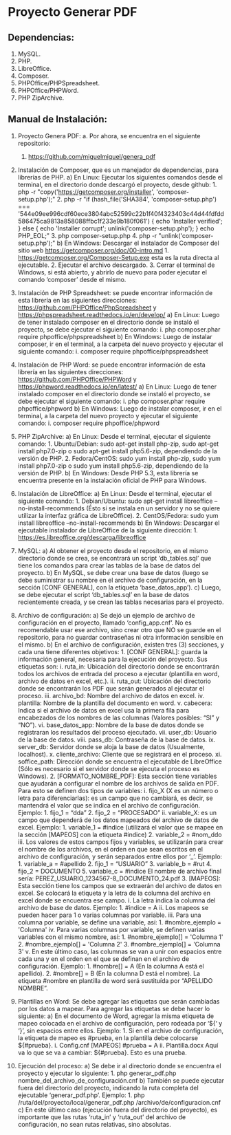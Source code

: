 # Proyecto Generar PDF

## Dependencias:
1. MySQL.
2. PHP.
3. LibreOffice.
4. Composer.
5. PHPOffice/PHPSpreadsheet.
6. PHPOffice/PHPWord.
7. PHP ZipArchive.

## Manual de Instalación:

1. Proyecto Genera PDF:
  a. Por ahora, se encuentra en el siguiente repositorio:
    1. https://github.com/miguelmiguel/genera_pdf 

2. Instalación de Composer, que es un manejador de dependencias, para librerías de PHP.
    a) En Linux: Ejecutar los siguientes comandos desde el terminal, en el directorio donde descargó el proyecto, desde github:
        1. php -r "copy('https://getcomposer.org/installer', 'composer-setup.php');"
        2. php -r "if (hash_file('SHA384', 'composer-setup.php') === '544e09ee996cdf60ece3804abc52599c22b1f40f4323403c44d44fdfdd586475ca9813a858088ffbc1f233e9b180f061') { echo 'Installer verified'; } else { echo 'Installer corrupt'; unlink('composer-setup.php'); } echo PHP_EOL;"
        3. php composer-setup.php
        4. php -r "unlink('composer-setup.php');"
    b) En Windows: Descargar el instalador de Composer del sitio web https://getcomposer.org/doc/00-intro.md 
        1. https://getcomposer.org/Composer-Setup.exe esta es la ruta directa al ejecutable.
        2. Ejecutar el archivo descargado.
        3. Cerrar el terminal de Windows, si está abierto, y abrirlo de nuevo para poder ejecutar el comando ‘composer’ desde el mismo. 

3. Instalación de PHP Spreadsheet: se puede encontrar información de esta librería en las siguientes direcciones: https://github.com/PHPOffice/PhpSpreadsheet y https://phpspreadsheet.readthedocs.io/en/develop/ 
    a) En Linux: Luego de tener instalado composer en el directorio donde se instaló el proyecto, se debe ejecutar el siguiente comando:
        i. php composer.phar require phpoffice/phpspreadsheet
    b) En Windows: Luego de instalar composer, ir en el terminal, a la carpeta del nuevo proyecto y ejecutar el siguiente comando:
        i. composer require phpoffice/phpspreadsheet

4. Instalación de PHP Word: se puede encontrar información de esta librería en las siguientes direcciones: https://github.com/PHPOffice/PHPWord y https://phpword.readthedocs.io/en/latest/
    a) En Linux: Luego de tener instalado composer en el directorio donde se instaló el proyecto, se debe ejecutar el siguiente comando:
        i. php composer.phar require phpoffice/phpword
    b) En Windows: Luego de instalar composer, ir en el terminal, a la carpeta del nuevo proyecto y ejecutar el siguiente comando:
        i. composer require phpoffice/phpword

5. PHP ZipArchive:
    a) En Linux: Desde el terminal, ejecutar el siguiente comando:
        1. Ubuntu/Debian: sudo apt-get install php-zip, sudo apt-get install php7.0-zip o sudo apt-get install php5.6-zip, dependiendo de la versión de PHP. 
        2. Fedora/CentOS: sudo yum install php-zip, sudo yum install php7.0-zip o sudo yum install php5.6-zip, dependiendo de la versión de PHP. 
    b) En Windows: Desde PHP 5.3, esta librería se encuentra presente en la instalación oficial de PHP para Windows.

6. Instalación de LibreOffice:
    a) En Linux: Desde el terminal, ejecutar el siguiente comando: 
        1. Debian/Ubuntu: sudo apt-get install libreoffice –no-install-recommends (Ésto si se instala en un servidor y no se quiere utilizar la interfaz gráfica de LibreOffice).
        2. CentOS/Fedora:  sudo yum install libreoffice –no-install-recommends
    b) En Windows: Descargar el ejecutable instalador de LibreOffice de la siguiente dirección:
        1. https://es.libreoffice.org/descarga/libreoffice 

7. MySQL:
    a) Al obtener el proyecto desde el repositorio, en el mismo directorio donde se crea, se encontrará un script ‘db_tables.sql’ que tiene los comandos para crear las tablas de la base de datos del proyecto.
    b) En MySQL, se debe crear una base de datos (luego se debe suministrar su nombre en el archivo de configuración, en la sección [CONF GENERAL], con la etiqueta ‘base_datos_app’).
    c) Luego, se debe ejecutar el script ‘db_tables.sql’ en la base de datos recientemente creada, y se crean las tablas necesarias para el proyecto.

8. Archivo de configuración:
    a) Se dejó un ejemplo de archivo de configuración en el proyecto, llamado ‘config_app.cnf’. No es recomendable usar ese archivo, sino crear otro que NO se guarde en el repositorio, para no guardar contraseñas ni otra información sensible en el mismo.
    b) En el archivo de configuración, existen tres (3) secciones, y cada una tiene diferentes objetivos:
        1. [CONF GENERAL]: guarda la información general, necesaria para la ejecución del proyecto. Sus etiquetas son:
            i. ruta_in: Ubicación del directorio donde se encontrarán todos los archivos de entrada del proceso a ejecutar (plantilla en word, archivo de datos en excel, etc.).
            ii. ruta_out: Ubicación del directorio donde se encontrarán los PDF que serán generados al ejecutar el proceso.
            iii. archivo_bd: Nombre del archivo de datos en excel.
            iv. plantilla: Nombre de la plantilla del documento en word.
            v. cabecera: Indica si el archivo de datos en excel usa la primera fila para encabezados de los nombres de las columnas (Valores posibles: “SI” y “NO”).
            vi. base_datos_app: Nombre de la base de datos donde se registraran los resultados del proceso ejecutado.
            vii. user_db: Usuario de la base de datos.
            viii. pass_db: Contraseña de la base de datos.
            ix. server_db: Servidor donde se aloja la base de datos (Usualmente, localhost).
            x. cliente_archivo: Cliente que se registrará en el proceso.
            xi. soffice_path: Dirección donde se encuentra el ejecutable de LibreOffice (Sólo es necesario si el servidor donde se ejecuta el proceso es Windows).
        2. [FORMATO_NOMBRE_PDF]: Esta sección tiene variables que ayudarán a configurar el nombre de los archivos de salida en PDF. Para esto se definen dos tipos de variables:
            i. fijo_X (X es un número o letra para diferenciarlas): es un campo que no cambiará, es decir, se mantendrá el valor que se indica en el archivo de configuración. Ejemplo:
                1. fijo_1 = “dda”
                2. fijo_2 = “PROCESADO”
            ii. variable_X: es un campo que dependerá de los datos mapeados del archivo de datos de excel. Ejemplo:
                1. variable_1 = #indice (utilizará el valor que se mapee en la sección [MAPEOS] con la etiqueta #indice)
                2. variable_2 = #nom_ddo
            iii. Los valores de estos campos fijos y variables, se utilizarán para crear el nombre de los archivos, en el orden en que sean escritos en el archivo de configuración, y serán separados entre ellos por ‘_’. Ejemplo:
                1. variable_a = #apellido
                2. fijo_1 = “USUARIO”
                3. variable_b = #rut
                4. fijo_2 = DOCUMENTO
                5. variable_c = #indice
                El nombre de archivo final sería:
                PEREZ_USUARIO_1234567-8_DOCUMENTO_24.pdf
        3. [MAPEOS]: Esta sección tiene los campos que se extraerán del archivo de datos en excel. Se colocará la etiqueta y la letra de la columna del archivo en excel donde se encuentra ese campo. 
            i. La letra indica la columna del archivo de base de datos. Ejemplo:
                1. #indice = A
            ii. Los mapeos se pueden hacer para 1 o varias columnas por variable.
            iii. Para una columna por variable, se define una variable, así: 
                1. #nombre_ejemplo = 'Columna'
            iv. Para varias columnas por variable, se definen varias variables con el mismo nombre, así:
                1. #nombre_ejemplo[] = 'Columna 1'
                2. #nombre_ejemplo[] = 'Columna 2'
                3. #nombre_ejemplo[] = 'Columna 3'
            v. En este último caso, las columnas se van a unir con espacios entre cada una y en el orden en el que se definan en el archivo de configuración. Ejemplo:
                1. #nombre[] = A (En la columna A está el apellido).
                2. #nombre[] = B (En la columna D está el nombre).
            La etiqueta #nombre en plantilla de word será sustituída por “APELLIDO NOMBRE”.

9. Plantillas en Word: Se debe agregar las etiquetas que serán cambiadas por los datos a mapear. Para agregar las etiquetas se debe hacer lo siguiente:
    a) En el documento de Word, agregar la misma etiqueta de mapeo colocada en el archivo de configuración, pero rodeada por ‘${‘ y ‘}’, sin espacios entre ellos. Ejemplo:
        1. Si en el archivo de configuración, la etiqueta de mapeo es #prueba, en la plantilla debe colocarse ${#prueba}.
            i. Config.cnf 
                [MAPEOS]
                #prueba = A
            ii. Plantilla.docx
                Aquí va lo que se va a cambiar: ${#prueba}. Esto es una prueba.
                
10. Ejecución del proceso: 
    a) Se debe ir al directorio donde se encuentra el proyecto y ejecutar lo siguiente:
        1. php  generar_pdf.php  nombre_del_archivo_de_configuración.cnf 
    b) También se puede ejecutar fuera del directorio del proyecto, indicando la ruta completa del ejecutable ‘generar_pdf.php’. Ejemplo:
        1. php /ruta/del/proyecto/local/generar_pdf.php /archivo/de/configuracion.cnf
    c) En este último caso (ejecución fuera del directorio del proyecto), es importante que las rutas ‘ruta_in’ y ‘ruta_out’ del archivo de configuración, no sean rutas relativas, sino absolutas.
